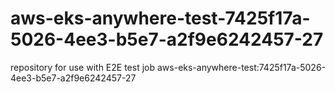 # aws-eks-anywhere-test-7425f17a-5026-4ee3-b5e7-a2f9e6242457-27
repository for use with E2E test job aws-eks-anywhere-test:7425f17a-5026-4ee3-b5e7-a2f9e6242457-27
